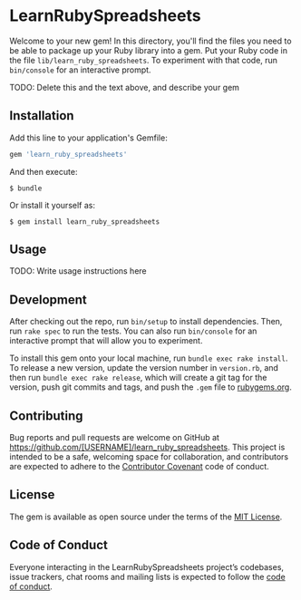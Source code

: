 # LearnRubySpreadsheets

Welcome to your new gem! In this directory, you'll find the files you need to be able to package up your Ruby library into a gem. Put your Ruby code in the file `lib/learn_ruby_spreadsheets`. To experiment with that code, run `bin/console` for an interactive prompt.

TODO: Delete this and the text above, and describe your gem

## Installation

Add this line to your application's Gemfile:

```ruby
gem 'learn_ruby_spreadsheets'
```

And then execute:

    $ bundle

Or install it yourself as:

    $ gem install learn_ruby_spreadsheets

## Usage

TODO: Write usage instructions here

## Development

After checking out the repo, run `bin/setup` to install dependencies. Then, run `rake spec` to run the tests. You can also run `bin/console` for an interactive prompt that will allow you to experiment.

To install this gem onto your local machine, run `bundle exec rake install`. To release a new version, update the version number in `version.rb`, and then run `bundle exec rake release`, which will create a git tag for the version, push git commits and tags, and push the `.gem` file to [rubygems.org](https://rubygems.org).

## Contributing

Bug reports and pull requests are welcome on GitHub at https://github.com/[USERNAME]/learn_ruby_spreadsheets. This project is intended to be a safe, welcoming space for collaboration, and contributors are expected to adhere to the [Contributor Covenant](http://contributor-covenant.org) code of conduct.

## License

The gem is available as open source under the terms of the [MIT License](https://opensource.org/licenses/MIT).

## Code of Conduct

Everyone interacting in the LearnRubySpreadsheets project’s codebases, issue trackers, chat rooms and mailing lists is expected to follow the [code of conduct](https://github.com/[USERNAME]/learn_ruby_spreadsheets/blob/master/CODE_OF_CONDUCT.md).
